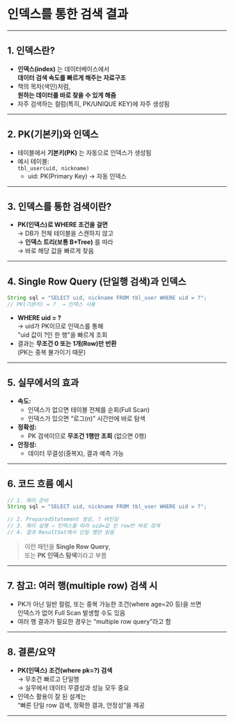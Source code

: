 # 인덱스를 통한 검색 결과

---

## 1. 인덱스란?

- **인덱스(index)** 는 데이터베이스에서  
  **데이터 검색 속도를 빠르게 해주는 자료구조**  
- 책의 목차(색인)처럼,  
  **원하는 데이터를 바로 찾을 수 있게 해줌**
- 자주 검색하는 컬럼(특히, PK/UNIQUE KEY)에 자주 생성됨

---

## 2. PK(기본키)와 인덱스

- 테이블에서 **기본키(PK)** 는 자동으로 인덱스가 생성됨
- 예시 테이블:  
  `tbl_user(uid, nickname)`
    - uid: PK(Primary Key) → 자동 인덱스

---

## 3. 인덱스를 통한 검색이란?

- **PK(인덱스)로 WHERE 조건을 걸면**  
  → DB가 전체 테이블을 스캔하지 않고  
  → **인덱스 트리(보통 B+Tree)** 를 따라  
  → 바로 해당 값을 빠르게 찾음

---

## 4. Single Row Query (단일행 검색)과 인덱스

```java
String sql = "SELECT uid, nickname FROM tbl_user WHERE uid = ?";
// PK(기본키) = ?  → 인덱스 사용
```

- **WHERE uid = ?**  
  → uid가 PK이므로 인덱스를 통해  
    "uid 값이 ?인 한 행"을 빠르게 조회  
- 결과는 **무조건 0 또는 1개(Row)만 반환**  
  (PK는 중복 불가이기 때문)

---

## 5. 실무에서의 효과

- **속도:**  
  - 인덱스가 없으면 테이블 전체를 순회(Full Scan)  
  - 인덱스가 있으면 “로그(n)” 시간만에 바로 탐색
- **정확성:**   
  - PK 검색이므로 **무조건 1행만 조회** (없으면 0행)
- **안정성:**   
  - 데이터 무결성(중복X), 결과 예측 가능

---

## 6. 코드 흐름 예시

```java
// 1. 쿼리 준비
String sql = "SELECT uid, nickname FROM tbl_user WHERE uid = ?";

// 2. PreparedStatement 생성, ? 바인딩
// 3. 쿼리 실행 → 인덱스를 따라 uid=값 인 row만 바로 검색
// 4. 결과 ResultSet에서 단일 행만 읽음
```
> 이런 패턴을 **Single Row Query**,  
> 또는 **PK 인덱스 탐색**이라고 부름

---

## 7. 참고: 여러 행(multiple row) 검색 시

- PK가 아닌 일반 컬럼, 또는 중복 가능한 조건(where age=20 등)을 쓰면  
  인덱스가 없어 Full Scan 발생할 수도 있음  
- 여러 행 결과가 필요한 경우는 “multiple row query”라고 함

---

## 8. 결론/요약

- **PK(인덱스) 조건(where pk=?) 검색**  
  → 무조건 빠르고 단일행  
  → 실무에서 데이터 무결성과 성능 모두 중요  
- 인덱스 활용이 잘 된 설계는  
  “빠른 단일 row 검색, 정확한 결과, 안정성”을 제공

---
